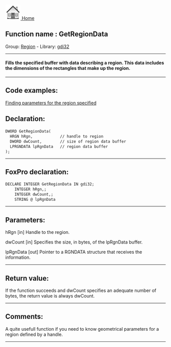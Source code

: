 [<img src="../../images/home.png"> Home ](https://github.com/VFPX/Win32API)  

## Function name : GetRegionData
Group: [Region](../../functions_group.md#Region)  -  Library: [gdi32](../../libraries.md#gdi32)  
***  


#### Fills the specified buffer with data describing a region. This data includes the dimensions of the rectangles that make up the region.
***  


## Code examples:
[Finding parameters for the region specified](../../samples/sample_124.md)  

## Declaration:
```foxpro  
DWORD GetRegionData(
  HRGN hRgn,            // handle to region
  DWORD dwCount,        // size of region data buffer
  LPRGNDATA lpRgnData   // region data buffer
);  
```  
***  


## FoxPro declaration:
```foxpro  
DECLARE INTEGER GetRegionData IN gdi32;
	INTEGER hRgn,;
	INTEGER dwCount,;
	STRING @ lpRgnData  
```  
***  


## Parameters:
hRgn 
[in] Handle to the region. 

dwCount 
[in] Specifies the size, in bytes, of the lpRgnData buffer. 

lpRgnData 
[out] Pointer to a RGNDATA structure that receives the information.  
***  


## Return value:
If the function succeeds and dwCount specifies an adequate number of bytes, the return value is always dwCount.  
***  


## Comments:
A quite usefull function if you need to know geometrical parameters for a region defined by a handle.  
  
***  

